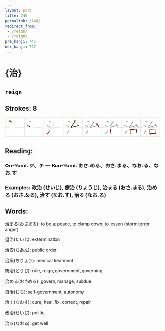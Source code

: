 ```yaml
---
layout: post
title: 746
permalink: /746/
redirect_from:
 - /reign/
 - /reign/
pre_kanji: 745
nex_kanji: 747
---
```


# {治}

## `reign`

## Strokes: 8

<div class="stroke"><img src="../images/E6B2BB.png" /></div>

## Reading:

### On-Yomi: ジ、チ &mdash; Kun-Yomi: おさ.める、おさ.まる、なお.る、なお.す

### Examples: 政治 (せいじ), 療治 (りょうじ), 治まる (おさ.まる), 治める (おさ.める), 治す (なお.す), 治る (なお.る)

## Words:

治まる(おさまる): to be at peace, to clamp down, to lessen (storm terror anger)

退治(たいじ): extermination

治安(ちあん): public order

治療(ちりょう): medical treatment

統治(とうじ): rule, reign, government, governing

治める(おさめる): govern, manage, subdue

自治(じち): self-government, autonomy

治す(なおす): cure, heal, fix, correct, repair

政治(せいじ): politic

治る(なおる): get well
